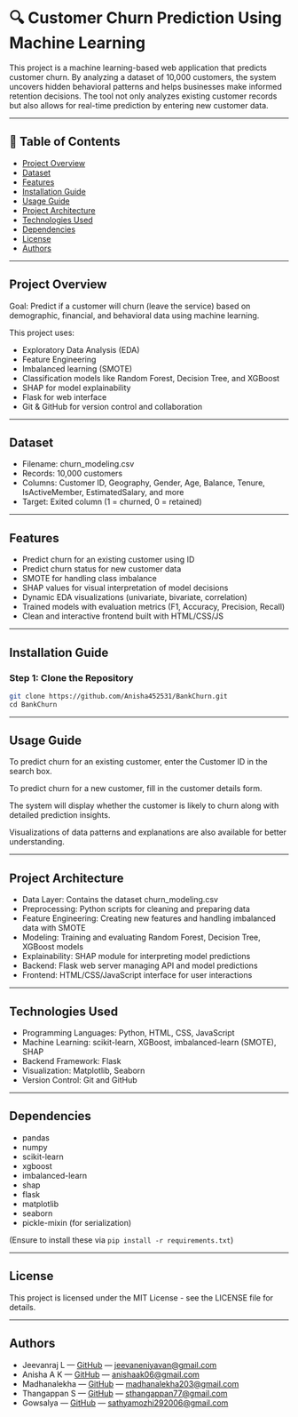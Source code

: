 # 🔍 Customer Churn Prediction Using Machine Learning

This project is a machine learning-based web application that predicts customer churn. By analyzing a dataset of 10,000 customers, the system uncovers hidden behavioral patterns and helps businesses make informed retention decisions. The tool not only analyzes existing customer records but also allows for real-time prediction by entering new customer data.

---

## 📌 Table of Contents

- [Project Overview](#project-overview)
- [Dataset](#dataset)
- [Features](#features)
- [Installation Guide](#installation-guide)
- [Usage Guide](#usage-guide)
- [Project Architecture](#project-architecture)
- [Technologies Used](#technologies-used)
- [Dependencies](#dependencies)
- [License](#license)
- [Authors](#authors)

---

## Project Overview

Goal: Predict if a customer will churn (leave the service) based on demographic, financial, and behavioral data using machine learning.

This project uses:
- Exploratory Data Analysis (EDA)
- Feature Engineering
- Imbalanced learning (SMOTE)
- Classification models like Random Forest, Decision Tree, and XGBoost
- SHAP for model explainability
- Flask for web interface
- Git & GitHub for version control and collaboration

---

## Dataset

- Filename: churn_modeling.csv  
- Records: 10,000 customers  
- Columns: Customer ID, Geography, Gender, Age, Balance, Tenure, IsActiveMember, EstimatedSalary, and more  
- Target: Exited column (1 = churned, 0 = retained)

---

## Features

- Predict churn for an existing customer using ID  
- Predict churn status for new customer data  
- SMOTE for handling class imbalance  
- SHAP values for visual interpretation of model decisions  
- Dynamic EDA visualizations (univariate, bivariate, correlation)  
- Trained models with evaluation metrics (F1, Accuracy, Precision, Recall)  
- Clean and interactive frontend built with HTML/CSS/JS

---

## Installation Guide

### Step 1: Clone the Repository
```bash
git clone https://github.com/Anisha452531/BankChurn.git
cd BankChurn
```
 ---
## Usage Guide

To predict churn for an existing customer, enter the Customer ID in the search box.

To predict churn for a new customer, fill in the customer details form.

The system will display whether the customer is likely to churn along with detailed prediction insights.

Visualizations of data patterns and explanations are also available for better understanding.

---

## Project Architecture

- Data Layer: Contains the dataset churn_modeling.csv
- Preprocessing: Python scripts for cleaning and preparing data
- Feature Engineering: Creating new features and handling imbalanced data with SMOTE
- Modeling: Training and evaluating Random Forest, Decision Tree, XGBoost models
- Explainability: SHAP module for interpreting model predictions
- Backend: Flask web server managing API and model predictions
- Frontend: HTML/CSS/JavaScript interface for user interactions

---

## Technologies Used

- Programming Languages: Python, HTML, CSS, JavaScript
- Machine Learning: scikit-learn, XGBoost, imbalanced-learn (SMOTE), SHAP
- Backend Framework: Flask
- Visualization: Matplotlib, Seaborn
- Version Control: Git and GitHub

---

## Dependencies

- pandas
- numpy
- scikit-learn
- xgboost
- imbalanced-learn
- shap
- flask
- matplotlib
- seaborn
- pickle-mixin (for serialization)

(Ensure to install these via `pip install -r requirements.txt`)

---

## License

This project is licensed under the MIT License - see the LICENSE file for details.

---

## Authors

- Jeevanraj L — [GitHub](https://github.com/Jeevan-cyber-ai) — jeevaneniyavan@gmail.com  
- Anisha A K — [GitHub](https://github.com/Anisha452531) — anishaak06@gmail.com  
- Madhanalekha — [GitHub](https://github.com/Madhanalekha) — madhanalekha203@gmail.com  
- Thangappan S — [GitHub](https://github.com/thangappans) — sthangappan77@gmail.com  
- Gowsalya — [GitHub](https://github.com/sathya292006) — sathyamozhi292006@gmail.com  


